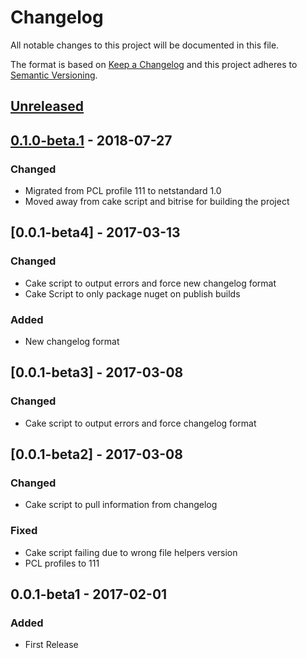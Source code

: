 # Changelog
All notable changes to this project will be documented in this file.

The format is based on [Keep a Changelog](http://keepachangelog.com/en/1.0.0/)
and this project adheres to [Semantic Versioning](http://semver.org/spec/v2.0.0.html).

## [Unreleased]

## [0.1.0-beta.1] - 2018-07-27
### Changed
- Migrated from PCL profile 111 to netstandard 1.0
- Moved away from cake script and bitrise for building the project


## [0.0.1-beta4] - 2017-03-13
### Changed
- Cake script to output errors and force new changelog format
- Cake Script to only package nuget on publish builds

### Added
- New changelog format

## [0.0.1-beta3] - 2017-03-08
### Changed
- Cake script to output errors and force changelog format

## [0.0.1-beta2] - 2017-03-08
### Changed
- Cake script to pull information from changelog

### Fixed
- Cake script failing due to wrong file helpers version
- PCL profiles to 111

## 0.0.1-beta1 - 2017-02-01
### Added
- First Release

[Unreleased]: https://github.com/Screenmedia/Plugin.Vanilla/compare/v0.1.0-beta.1...develop
[0.1.0-beta.1]: https://github.com/Screenmedia/Plugin.Vanilla/compare/v0.0.1-beta4...v0.1.0-beta.1
